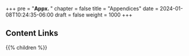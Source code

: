 +++
pre = "<b>Appx. </b>"
chapter = false
title = "Appendices"
date = 2024-01-08T10:24:35-06:00
draft = false
weight = 1000
+++

## Content Links

{{% children %}}
